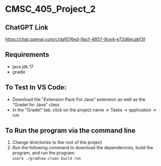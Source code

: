 # CMSC_405_Project_2

## ChatGPT Link
https://chat.openai.com/c/daf076ed-9acf-4857-9ce4-e72d6ecabf3f

## Requirements
- java jdk 17
- gradle

## To Test In VS Code:
- Download the "Extension Pack For Java" extension as well as the "Gradel for Java" class
- In the "Gradel" tab, click on the project name &rarr; Tasks &rarr; application &rarr; run

## To Run the program via the command line
1. Change directories to the root of the project
2. Run the following command to download the dependencies, build the program, and run the program:\
```user$ ./gradlew clean build run```